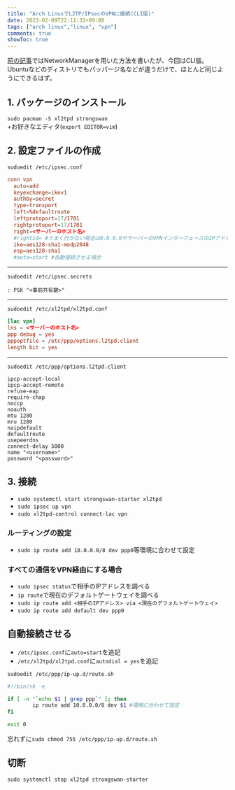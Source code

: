 ```yaml
---
title: "Arch LinuxでL2TP/IPsecのVPNに接続(CLI版)"
date: 2023-02-09T22:11:33+09:00
tags: ["arch linux","linux", "vpn"]
comments: true
showToc: true
---
```

[前の記事](/posts/20220703/archlinux-l2tpipsec-client/)ではNetworkManagerを用いた方法を書いたが、今回はCLI版。  
Ubuntuなどのディストリでもパッパージ名などが違うだけで、ほとんど同じようにできるはず。

## 1. パッケージのインストール
`sudo pacman -S xl2tpd strongswan`  
+お好きなエディタ(`export EDITOR=vim`)

## 2. 設定ファイルの作成
`sudoedit /etc/ipsec.conf`
```/etc/ipsec.conf
conn vpn
  auto=add
  keyexchange=ikev1
  authby=secret
  type=transport
  left=%defaultroute
  leftprotoport=17/1701
  rightprotoport=17/1701
  right=<サーバーのホスト名>
  #rightid= #うまく行かない場合は0.0.0.0やサーバーのVPNインターフェースのIPアドレスを設定
  ike=aes128-sha1-modp2048
  esp=aes128-sha1
  #auto=start #自動接続させる場合
```
---
`sudoedit /etc/ipsec.secrets`
```/etc/ipsec.secrets
: PSK "<事前共有鍵>"
```
---
`sudoedit /etc/xl2tpd/xl2tpd.conf`
```/etc/xl2tpd/xl2tpd.conf
[lac vpn]
lns = <サーバーのホスト名>
ppp debug = yes
pppoptfile = /etc/ppp/options.l2tpd.client
length bit = yes
```
---
`sudoedit /etc/ppp/options.l2tpd.client`
```/etc/ppp/options.l2tpd.client
ipcp-accept-local
ipcp-accept-remote
refuse-eap
require-chap
noccp
noauth
mtu 1280
mru 1280
noipdefault
defaultroute
usepeerdns
connect-delay 5000
name "<username>"
password "<password>"
```

## 3. 接続
- `sudo systemctl start strongswan-starter xl2tpd`
- `sudo ipsec up vpn`
- `sudo xl2tpd-control connect-lac vpn`

### ルーティングの設定
- `sudo ip route add 10.0.0.0/8 dev ppp0`等環境に合わせて設定

### すべての通信をVPN経由にする場合
- `sudo ipsec status`で相手のIPアドレスを調べる
- `ip route`で現在のデフォルトゲートウェイを調べる
- `sudo ip route add <相手のIPアドレス> via <現在のデフォルトゲートウェイ>`
- `sudo ip route add default dev ppp0`

## 自動接続させる
- `/etc/ipsec.conf`に`auto=start`を追記
- `/etc/xl2tpd/xl2tpd.conf`に`autodial = yes`を追記

`sudoedit /etc/ppp/ip-up.d/route.sh`
```/etc/ppp/ip-up.d/route.sh
#!/bin/sh -e

if [ -n "`echo $1 | grep ppp`" ]; then
        ip route add 10.0.0.0/8 dev $1 #環境に合わせて設定
fi

exit 0
```
忘れずに`sudo chmod 755 /etc/ppp/ip-up.d/route.sh`

## 切断
`sudo systemctl stop xl2tpd strongswan-starter`